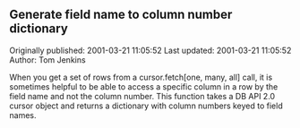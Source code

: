 ## Generate field name to column number dictionary

Originally published: 2001-03-21 11:05:52
Last updated: 2001-03-21 11:05:52
Author: Tom Jenkins

When you get a set of rows from a cursor.fetch[one, many, all] call, it is sometimes helpful to be able to access a specific column in a row by the field name and not the column number.  This function takes a DB API 2.0 cursor object and returns a dictionary with column numbers keyed to field names.
